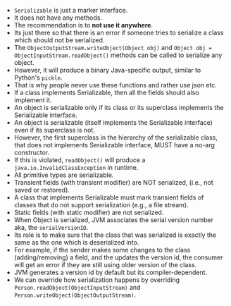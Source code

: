 - `Serializable` is just a marker interface.
- It does not have any methods.
- The recommendation is to **not use it anywhere**.
- Its just there so that there is an error if someone tries to serialize a class which should not be serialized.
- The `ObjectOutputStream.writeObject(Object obj)` and `Object obj = ObjectInputStream.readObject()` methods can be called to serialize any object.
- However, it will produce a binary Java-specific output, similar to Python's `pickle`.
- That is why people never use these functions and rather use json etc.
- If a class implements Serializable, then all the fields should also implement it.
- An object is serializable only if its class or its superclass implements the Serializable interface.
- An object is serializable (itself implements the Serializable interface) even if its superclass is not.
- However, the first superclass in the hierarchy of the serializable class, that does not implements Serializable interface, MUST have a no-arg constructor.
- If this is violated, `readObject()` will produce a `java.io.InvalidClassException` in runtime.
- All primitive types are serializable.
- Transient fields (with transient modifier) are NOT serialized, (i.e., not saved or restored).
- A class that implements Serializable must mark transient fields of classes that do not support serialization (e.g., a file stream).
- Static fields (with static modifier) are not serialized.
- When Object is serialized, JVM associates the serial version number aka, the `serialVersionID`.
- Its role is to make sure that the class that was serialized is exactly the same as the one which is deserialized into.
- For example, if the sender makes some changes to the class (adding/removing) a field, and the updates the version id, the consumer will get an error if they are still using older version of the class.
- JVM generates a version id by default but its compiler-dependent.
- We can override how serialization happens by overriding `Person.readObject(ObjectInputStream)` and `Person.writeObject(ObjectOutputStream)`.
